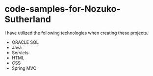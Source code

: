 # code-samples-for-Nozuko-Sutherland

I have utilized the following technologies when creating these projects.

- ORACLE SQL
- Java
- Servlets
- HTML
- CSS
- Spring MVC